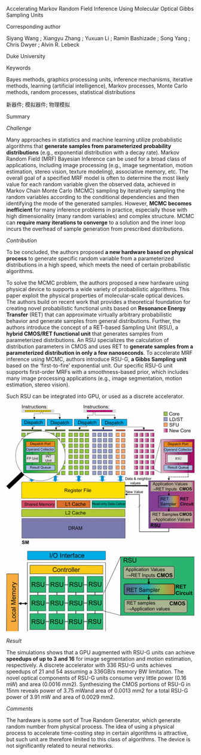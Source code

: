 Accelerating Markov Random Field Inference Using Molecular Optical Gibbs
Sampling Units

Corresponding author

Siyang Wang ; Xiangyu Zhang ; Yuxuan Li ; Ramin Bashizade ; Song Yang ; Chris
Dwyer ; Alvin R. Lebeck

Duke University

Keywords

Bayes methods, graphics processing units, inference mechanisms, iterative
methods, learning (artificial intelligence), Markov processes, Monte Carlo
methods, random processes, statistical distributions

新器件; 模拟器件; 物理模拟

Summary

*Challenge*

Many approaches in statistics and machine learning utilize probabilistic
algorithms that **generate samples from parameterized probability
distributions** (e.g., exponential distribution with a decay rate). Markov
Random Field (MRF) Bayesian Inference can be used for a broad class of
applications, including image processing (e.g., image segmentation, motion
estimation, stereo vision, texture modeling), associative memory, etc. The
overall goal of a specified MRF model is often to determine the most likely
value for each random variable given the observed data, achieved in Markov Chain
Monte Carlo (MCMC) sampling by iteratively sampling the random variables
according to the conditional dependencies and then identifying the mode of the
generated samples. However, **MCMC becomes inefficient** for many inference
problems in practice, especially those with high dimensionality (many random
variables) and complex structure. MCMC can **require many iterations to
converge** to a solution and the inner loop incurs the overhead of sample
generation from prescribed distributions.

*Contribution*

To be concluded, the authors proposed **a new hardware based on physical
process** to generate specific random variable from a parameterized
distributions in a high speed, which meets the need of certain probabilistic
algorithms.

To solve the MCMC problem, the authors proposed a new hardware using physical
device to supports a wide variety of probabilistic algorithms. This paper
exploit the physical properties of molecular-scale optical devices. The authors
build on recent work that provides a theoretical foundation for creating novel
probabilistic functional units based on **Resonance Energy Transfer** (RET) that
can approximate virtually arbitrary probabilistic behavior and generate samples
from general distributions. Further, the authors introduce the concept of a
RET-based Sampling Unit (RSU), a **hybrid CMOS/RET functional unit** that
generates samples from parameterized distributions. An RSU specializes the
calculation of distribution parameters in CMOS and uses RET to **generate
samples from a parameterized distribution in only a few nanoseconds**. To
accelerate MRF inference using MCMC, authors introduce RSU-G, **a Gibbs Sampling
unit** based on the ‘first-to-fire’ exponential unit. Our specific RSU-G unit
supports first-order MRFs with a smoothness-based prior, which includes many
image processing applications (e.g., image segmentation, motion estimation,
stereo vision).

Such RSU can be integrated into GPU, or used as a discrete accelerator.

![I:\\temp\\模型分析\\7551422-fig-2-source-small.gif](media/8bd612a37e0268f0c39212b13afd5277.gif)

![I:\\temp\\模型分析\\7551422-fig-3-source-small.gif](media/35a2980b211f2f2788724ee39a08071b.gif)

*Result*

The simulations shows that a GPU augmented with RSU-G units can achieve
**speedups of up to 3 and 16** for image segmentation and motion estimation,
respectively. A discrete accelerator with 336 RSU-G units achieves speedups of
21 and 54 assuming a 336GB/s memory BW limitation. The novel optical components
of RSU-G units consume very little power (0.16 mW) and area (0.0016 mm2).
Synthesizing the CMOS portions of RSU-G in 15nm reveals power of 3.75 mWand area
of 0.0013 mm2 for a total RSU-G power of 3.91 mW and area of 0.0029 mm2.

*Comments*

The hardware is some sort of True Random Generator, which generate random number
from physical process. The idea of using a physical process to accelerate
time-costing step in certain algorithms is attractive, but such unit are
therefore limited to this class of algorithms. The device is not significantly
related to neural networks.
